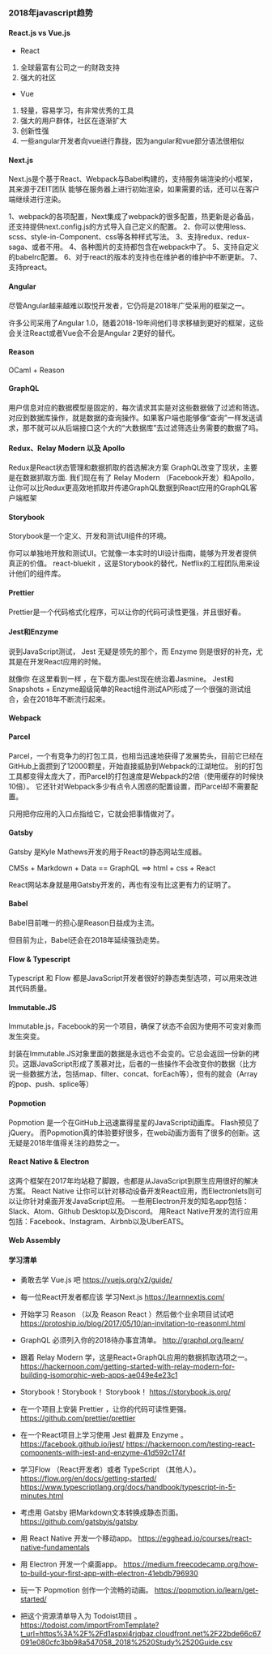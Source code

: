 ### 2018年javascript趋势

#### React.js vs Vue.js

* React
1. 全球最富有公司之一的财政支持
2. 强大的社区

* Vue
1. 轻量，容易学习，有非常优秀的工具
2. 强大的用户群体，社区在逐渐扩大
3. 创新性强
4. 一些angular开发者向vue进行靠拢，因为angular和vue部分语法很相似

#### Next.js

Next.js是个基于React、Webpack与Babel构建的，支持服务端渲染的小框架，其来源于ZEIT团队
能够在服务器上进行初始渲染，如果需要的话，还可以在客户端继续进行渲染。

1、webpack的各项配置，Next集成了webpack的很多配置，热更新是必备品，还支持提供next.config.js的方式导入自己定义的配置。
2、你可以使用less、scss、style-in-Component、css等各种样式写法。
3、支持redux、redux-saga、或者不用。
4、各种图片的支持都包含在webpack中了。
5、支持自定义的babelrc配置。
6、对于react的版本的支持也在维护者的维护中不断更新。
7、支持preact。

#### Angular

尽管Angular越来越难以取悦开发者，它仍将是2018年广受采用的框架之一。

许多公司采用了Angular 1.0，随着2018-19年间他们寻求移植到更好的框架，这些会关注React或者Vue会不会是Angular 2更好的替代。

#### Reason

OCaml + Reason

#### GraphQL
用户信息对应的数据模型是固定的，每次请求其实是对这些数据做了过滤和筛选。对应到数据库操作，就是数据的查询操作。如果客户端也能够像“查询”一样发送请求，那不就可以从后端接口这个大的“大数据库”去过滤筛选业务需要的数据了吗。

#### Redux、Relay Modern 以及 Apollo

Redux是React状态管理和数据抓取的首选解决方案
GraphQL改变了现状，主要是在数据抓取方面.
我们现在有了 Relay Modern  （Facebook开发）和Apollo，让你可以比Redux更高效地抓取并传递GraphQL数据到React应用的GraphQL客户端框架

#### Storybook
Storybook是一个定义、开发和测试UI组件的环境。

你可以单独地开放和测试UI。它就像一本实时的UI设计指南，能够为开发者提供真正的价值。
react-bluekit ，这是Storybook的替代，Netflix的工程团队用来设计他们的组件库。

#### Prettier

Prettier是一个代码格式化程序，可以让你的代码可读性更强，并且很好看。

#### Jest和Enzyme

说到JavaScript测试， Jest 无疑是领先的那个，而 Enzyme 则是很好的补充，尤其是在开发React应用的时候。

就像你 在这里看到一样 ，在下载方面Jest现在统治着Jasmine。
Jest和Snapshots + Enzyme超级简单的React组件测试API形成了一个很强的测试组合，会在2018年不断流行起来。

#### Webpack

#### Parcel
Parcel，一个有竞争力的打包工具，也相当迅速地获得了发展势头，目前它已经在GitHub上面攒到了12000颗星，开始直接威胁到Webpack的江湖地位。
别的打包工具都变得太庞大了，而Parcel的打包速度是Webpack的2倍（使用缓存的时候快10倍）。
它还针对Webpack多少有点令人困惑的配置设置，而Parcel却不需要配置。

只用把你应用的入口点指给它，它就会把事情做对了。

#### Gatsby
Gatsby 是Kyle Mathews开发的用于React的静态网站生成器。

CMSs + Markdown + Data  == GraphQL ==> html + css + React

React网站本身就是用Gatsby开发的，再也有没有比这更有力的证明了。

#### Babel

Babel目前唯一的担心是Reason日益成为主流。

但目前为止，Babel还会在2018年延续强劲走势。

#### Flow & Typescript

Typescript  和  Flow  都是JavaScript开发者很好的静态类型选项，可以用来改进其代码质量。

#### Immutable.JS

Immutable.js，Facebook的另一个项目，确保了状态不会因为使用不可变对象而发生突变。

封装在Immutable.JS对象里面的数据是永远也不会变的。它总会返回一份新的拷贝。这跟JavaScript形成了羡慕对比，后者的一些操作不会改变你的数据（比方说一些数据方法，包括map、filter、concat、forEach等），但有的就会（Array的pop、push、splice等）

#### Popmotion

Popmotion 是一个在GitHub上迅速赢得星星的JavaScript动画库。
Flash预见了jQuery。
而Popmotion真的体验要好很多，在web动画方面有了很多的创新。这无疑是2018年值得关注的趋势之一。

#### React Native & Electron
这两个框架在2017年均站稳了脚跟，也都是从JavaScript到原生应用很好的解决方案。
React Native 让你可以针对移动设备开发React应用，而Electronlets则可以让你针对桌面开发JavaScript应用。
一些用Electron开发的知名app包括：Slack、Atom、Github Desktop以及Discord。
用React Native开发的流行应用包括：Facebook、Instagram、Airbnb以及UberEATS。

#### Web Assembly


#### 学习清单

* 勇敢去学 Vue.js 吧
https://vuejs.org/v2/guide/

* 每一位React开发者都应该 学习Next.js
https://learnnextjs.com/

* 开始学习 Reason （以及 Reason React ）然后做个业余项目试试吧
https://protoship.io/blog/2017/05/10/an-invitation-to-reasonml.html

* GraphQL 必须列入你的2018待办事宜清单。
http://graphql.org/learn/

* 跟着 Relay Modern 学，这是React+GraphQL应用的数据抓取选项之一。
https://hackernoon.com/getting-started-with-relay-modern-for-building-isomorphic-web-apps-ae049e4e23c1

* Storybook！Storybook！ Storybook！
https://storybook.js.org/

* 在一个项目上安装 Prettier ，让你的代码可读性更强。
https://github.com/prettier/prettier

* 在一个React项目上学习使用 Jest 截屏及 Enzyme 。
https://facebook.github.io/jest/
https://hackernoon.com/testing-react-components-with-jest-and-enzyme-41d592c174f

* 学习Flow （React开发者）或者 TypeScript （其他人）。
https://flow.org/en/docs/getting-started/
https://www.typescriptlang.org/docs/handbook/typescript-in-5-minutes.html

* 考虑用 Gatsby 把Markdown文本转换成静态页面。
https://github.com/gatsbyjs/gatsby

* 用 React Native 开发一个移动app。
https://egghead.io/courses/react-native-fundamentals

* 用 Electron 开发一个桌面app。
https://medium.freecodecamp.org/how-to-build-your-first-app-with-electron-41ebdb796930

* 玩一下 Popmotion 创作一个流畅的动画。
https://popmotion.io/learn/get-started/

* 把这个资源清单导入为 Todoist项目 。
https://todoist.com/importFromTemplate?t_url=https%3A%2F%2Fd1aspxi4rjqbaz.cloudfront.net%2F22bde66c67091e080cfc3bb98a547058_2018%2520Study%2520Guide.csv 


